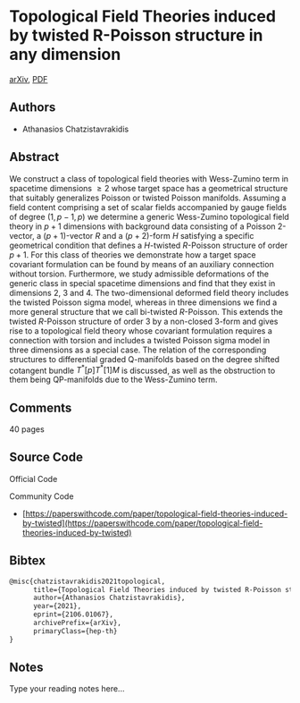 
# Topological Field Theories induced by twisted R-Poisson structure in any dimension

[arXiv](https://arxiv.org/abs/2106.01067), [PDF](https://arxiv.org/pdf/2106.01067.pdf)

## Authors

- Athanasios Chatzistavrakidis

## Abstract

We construct a class of topological field theories with Wess-Zumino term in spacetime dimensions $\ge 2$ whose target space has a geometrical structure that suitably generalizes Poisson or twisted Poisson manifolds. Assuming a field content comprising a set of scalar fields accompanied by gauge fields of degree $(1,p-1,p)$ we determine a generic Wess-Zumino topological field theory in $p+1$ dimensions with background data consisting of a Poisson 2-vector, a $(p+1)$-vector $R$ and a $(p+2)$-form $H$ satisfying a specific geometrical condition that defines a $H$-twisted $R$-Poisson structure of order $p+1$. For this class of theories we demonstrate how a target space covariant formulation can be found by means of an auxiliary connection without torsion. Furthermore, we study admissible deformations of the generic class in special spacetime dimensions and find that they exist in dimensions 2, 3 and 4. The two-dimensional deformed field theory includes the twisted Poisson sigma model, whereas in three dimensions we find a more general structure that we call bi-twisted $R$-Poisson. This extends the twisted $R$-Poisson structure of order 3 by a non-closed 3-form and gives rise to a topological field theory whose covariant formulation requires a connection with torsion and includes a twisted Poisson sigma model in three dimensions as a special case. The relation of the corresponding structures to differential graded Q-manifolds based on the degree shifted cotangent bundle $T^{\ast}[p]T^{\ast}[1]M$ is discussed, as well as the obstruction to them being QP-manifolds due to the Wess-Zumino term.

## Comments

40 pages

## Source Code

Official Code



Community Code

- [https://paperswithcode.com/paper/topological-field-theories-induced-by-twisted](https://paperswithcode.com/paper/topological-field-theories-induced-by-twisted)

## Bibtex

```tex
@misc{chatzistavrakidis2021topological,
      title={Topological Field Theories induced by twisted R-Poisson structure in any dimension}, 
      author={Athanasios Chatzistavrakidis},
      year={2021},
      eprint={2106.01067},
      archivePrefix={arXiv},
      primaryClass={hep-th}
}
```

## Notes

Type your reading notes here...

